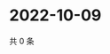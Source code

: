 # 2022-10-09

共 0 条

<!-- BEGIN WEIBO -->
<!-- 最后更新时间 Sun Oct 09 2022 17:20:12 GMT+0800 (China Standard Time) -->

<!-- END WEIBO -->
